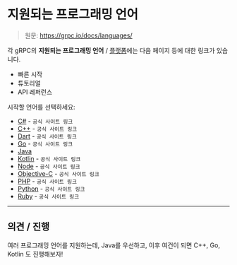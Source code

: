 # 지원되는 프로그래밍 언어

> 원문: https://grpc.io/docs/languages/

각 gRPC의 **지원되는 프로그래밍 언어** / [플랫폼](../platforms)에는 다음 페이지 등에 대한 링크가 있습니다.

* 빠른 시작
* 튜토리얼
* API 레퍼런스

시작할 언어를 선택하세요:

* [C#](https://grpc.io/docs/languages/csharp/) - `공식 사이트 링크`
* [C++](https://grpc.io/docs/languages/cpp/) - `공식 사이트 링크`
* [Dart](https://grpc.io/docs/languages/dart/) - `공식 사이트 링크`
* [Go](https://grpc.io/docs/languages/go/) - `공식 사이트 링크`
* [Java](java)
* [Kotlin](https://grpc.io/docs/languages/kotlin/) - `공식 사이트 링크`
* [Node](https://grpc.io/docs/languages/node/) - `공식 사이트 링크`
* [Objective-C](https://grpc.io/docs/languages/objective-c/) - `공식 사이트 링크`
* [PHP](https://grpc.io/docs/languages/php/) - `공식 사이트 링크`
* [Python](https://grpc.io/docs/languages/python/) - `공식 사이트 링크`
* [Ruby](https://grpc.io/docs/languages/ruby/) - `공식 사이트 링크`



---

## 의견 / 진행

여러 프로그래밍 언어를 지원하는데, Java를 우선하고, 이후 여건이 되면 C++, Go, Kotlin 도 진행해보자!
